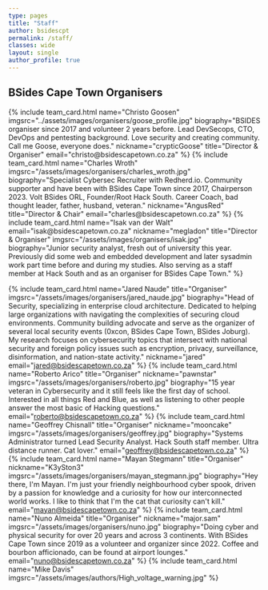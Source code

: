 ```yaml
---
type: pages
title: "Staff"
author: bsidescpt
permalink: /staff/
classes: wide
layout: single
author_profile: true
---
```

<head>
<style>

.wrap{
    display: grid;
    grid-template-columns: repeat(auto-fit, minmax(300px, 1fr));
    grid-gap: 30px;
    max-width: 1000px;
    margin: auto;
    margin-top: 50px;
     
 
}

</style>
</head>

## BSides Cape Town Organisers
<div class="wrap">
{% include team_card.html name="Christo Goosen" imgsrc="../assets/images/organisers/goose_profile.jpg"
biography="BSIDES organiser since 2017 and volunteer 2 years before. Lead DevSecops, CTO, DevOps and pentesting background. Love security and creating community. Call me Goose, everyone does."
nickname="crypticGoose"
title="Director & Organiser"
email="christo@bsidescapetown.co.za"
%}
{% include team_card.html name="Charles Wroth" imgsrc="/assets/images/organisers/charles_wroth.jpg" 
biography="Specialist Cybersec Recruiter with Redherd.io. Community supporter and have been with BSides Cape Town since 2017, Chairperson 2023. Volt BSides ORL, Founder/Root Hack South. Career Coach, bad thought leader, father, husband, veteran." 
nickname="AngusRed"
title="Director & Chair"
email="charles@bsidescapetown.co.za"
%}
{% include team_card.html 
name="Isak van der Walt"
email="isak@bsidescapetown.co.za"
nickname="megladon"
title="Director & Organiser"
imgsrc="/assets/images/organisers/isak.jpg"
biography="Junior security analyst, fresh out of university this year. Previously did some web and embedded development and later sysadmin work part time before and during my studies. Also serving as a staff member at Hack South and as an organiser for BSides Cape Town." %}


{% include team_card.html 
name="Jared Naude" 
title="Organiser"
imgsrc="/assets/images/organisers/jared_naude.jpg" 
biography="Head of Security, specializing in enterprise cloud architecture. Dedicated to helping large organizations with navigating the complexities of securing cloud environments. Community building advocate and serve as the organizer of several local security events (0xcon, BSides Cape Town, BSides Joburg). My research focuses on cybersecurity topics that intersect with national security and foreign policy issues such as encryption, privacy, surveillance, disinformation, and nation-state activity."
nickname="jared"
email="jared@bsidescapetown.co.za"
%}
{% include team_card.html 
name="Roberto Arico" 
title="Organiser"
nickname="pawnstar"
imgsrc="/assets/images/organisers/roberto.jpg" 
biography="15 year veteran in Cybersecurity and it still feels like the first day of school. Interested in all things Red and Blue, as well as listening to other people answer the most basic of Hacking questions."
email="roberto@bsidescapetown.co.za"
%}
{% include team_card.html 
name="Geoffrey Chisnall" 
title="Organiser"
nickname="mooncake"
imgsrc="/assets/images/organisers/geoffrey.jpg" 
biography="Systems Administrator turned Lead Security Analyst. Hack South staff member. Ultra distance runner. Cat lover."
email="geoffrey@bsidescapetown.co.za"
%}
{% include team_card.html 
name="Mayan Stegmann" 
title="Organiser"
nickname="K3ySton3"
imgsrc="/assets/images/organisers/mayan_stegmann.jpg" 
biography="Hey there, I'm Mayan. I'm just your friendly neighbourhood cyber spook, driven by a passion for knowledge and a curiosity for how our interconnected world works. I like to think that I'm the cat that curiosity can't kill."
email="mayan@bsidescapetown.co.za"
%}
{% include team_card.html 
name="Nuno Almeida" 
title="Organiser"
nickname="major.sam"
imgsrc="/assets/images/organisers/nuno.jpg" 
biography="Doing cyber and physical security for over 20 years and across 3 continents. With BSides Cape Town since 2019 as a volunteer and organizer since 2022. Coffee and bourbon afficionado, can be found at airport lounges."
email="nuno@bsidescapetown.co.za"
%}
{% include team_card.html name="Mike Davis" imgsrc="/assets/images/authors/High_voltage_warning.jpg" %}

</div>






















